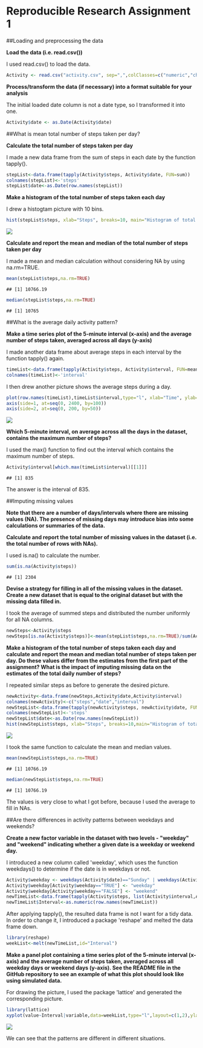 # Reproducible Research Assignment 1
##Loading and preprocessing the data


**Load the data (i.e. read.csv())**

I used read.csv() to load the data.


```r
Activity <- read.csv("activity.csv", sep=",",colClasses=c("numeric","character","numeric"))
```

**Process/transform the data (if necessary) into a format suitable for your analysis**

The initial loaded date column is not a date type, so I transformed it into one.


```r
Activity$date <- as.Date(Activity$date)
```



##What is mean total number of steps taken per day?


**Calculate the total number of steps taken per day**

I made a new data frame from the sum of steps in each date by the function tapply().


```r
stepList<-data.frame(tapply(Activity$steps, Activity$date, FUN=sum))
colnames(stepList)<-'steps'
stepList$date<-as.Date(row.names(stepList))
```

**Make a histogram of the total number of steps taken each day**

I drew a histogtam picture with 10 bins. 


```r
hist(stepList$steps, xlab="Steps", breaks=10, main="Histogram of total steps per day")
```

![](PA1_template_files/figure-html/unnamed-chunk-4-1.png) 

**Calculate and report the mean and median of the total number of steps taken per day**

I made a mean and median calculation without considering NA by using na.rm=TRUE.


```r
mean(stepList$steps,na.rm=TRUE)
```

```
## [1] 10766.19
```

```r
median(stepList$steps,na.rm=TRUE)
```

```
## [1] 10765
```

##What is the average daily activity pattern?

**Make a time series plot of the 5-minute interval (x-axis) and the average number of steps taken, averaged across all days (y-axis)**

I made another data frame about average steps in each interval by the function tapply() again.


```r
timeList<-data.frame(tapply(Activity$steps, Activity$interval, FUN=mean, na.rm=TRUE))
colnames(timeList)<-'interval'
```

I then drew another picture shows the average steps during a day.


```r
plot(row.names(timeList),timeList$interval,type="l", xlab="Time", ylab="Averaged step",las=3,axes=FALSE)
axis(side=1, at=seq(0, 2400, by=100))
axis(side=2, at=seq(0, 200, by=50))
```

![](PA1_template_files/figure-html/unnamed-chunk-7-1.png) 

**Which 5-minute interval, on average across all the days in the dataset, contains the maximum number of steps?**

I used the max() function to find out the interval which contains the maximum number of steps.


```r
Activity$interval[which.max(timeList$interval)[[1]]]
```

```
## [1] 835
```

The answer is the interval of 835.


##Imputing missing values

**Note that there are a number of days/intervals where there are missing values (NA). The presence of missing days may introduce bias into some calculations or summaries of the data.**

**Calculate and report the total number of missing values in the dataset (i.e. the total number of rows with NAs).**

I used is.na() to calculate the number.


```r
sum(is.na(Activity$steps))
```

```
## [1] 2304
```

**Devise a strategy for filling in all of the missing values in the dataset.**
**Create a new dataset that is equal to the original dataset but with the missing data filled in.**

I took the average of summed steps and distributed the number uniformly for all NA columns.


```r
newSteps<-Activity$steps
newSteps[is.na(Activity$steps)]<-mean(stepList$steps,na.rm=TRUE)/sum(Activity$date=="2012-10-01")
```

**Make a histogram of the total number of steps taken each day and calculate and report the mean and median total number of steps taken per day. Do these values differ from the estimates from the first part of the assignment? What is the impact of imputing missing data on the estimates of the total daily number of steps?**

I repeated similar steps as before to generate the desired picture. 


```r
newActivity<-data.frame(newSteps,Activity$date,Activity$interval)
colnames(newActivity)<-c("steps","date","interval")
newStepList<-data.frame(tapply(newActivity$steps, newActivity$date, FUN=sum))
colnames(newStepList)<-'steps'
newStepList$date<-as.Date(row.names(newStepList))
hist(newStepList$steps, xlab="Steps", breaks=10,main="Histogram of total steps per day")
```

![](PA1_template_files/figure-html/unnamed-chunk-11-1.png) 

I took the same function to calculate the mean and median values.


```r
mean(newStepList$steps,na.rm=TRUE)
```

```
## [1] 10766.19
```

```r
median(newStepList$steps,na.rm=TRUE)
```

```
## [1] 10766.19
```

The values is very close to what I got before, because I used the average to fill in NAs.

##Are there differences in activity patterns between weekdays and weekends?

**Create a new factor variable in the dataset with two levels - "weekday" and "weekend" indicating whether a given date is a weekday or weekend day.**

I introduced a new column called 'weekday', which uses the function weekdays() to determine if the date is in weekdays or not. 


```r
Activity$weekday <- weekdays(Activity$date)=="Sunday" | weekdays(Activity$date)=="Saturday" 
Activity$weekday[Activity$weekday=="TRUE"] <- "weekday"
Activity$weekday[Activity$weekday=="FALSE"] <- "weekend"
newTimeList<-data.frame(tapply(Activity$steps, list(Activity$interval,Activity$weekday), FUN=mean, na.rm=TRUE))
newTimeList$Interval<-as.numeric(row.names(newTimeList))
```

After applying tapply(), the resulted data frame is not I want for a tidy data. In order to change it, I introduced a package 'reshape' and melted the data frame down.


```r
library(reshape)
weekList<-melt(newTimeList,id="Interval")
```

**Make a panel plot containing a time series plot of the 5-minute interval (x-axis) and the average number of steps taken, averaged across all weekday days or weekend days (y-axis). See the README file in the GitHub repository to see an example of what this plot should look like using simulated data.**

For drawing the picture, I used the package 'lattice' and generated the corresponding picture.


```r
library(lattice) 
xyplot(value~Interval|variable,data=weekList,type="l",layout=c(1,2),ylab="Number of steps")
```

![](PA1_template_files/figure-html/unnamed-chunk-15-1.png) 
    
We can see that the patterns are different in different situations.


